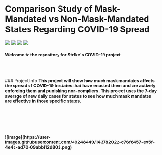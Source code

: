 # Comparison Study of Mask-Mandated vs Non-Mask-Mandated States Regarding COVID-19 Spread


![](https://img.shields.io/github/issues/RealStr1ke/COVID-Data-Project) ![](https://img.shields.io/github/forks/RealStr1ke/COVID-Data-Project) ![](https://img.shields.io/github/stars/RealStr1ke/COVID-Data-Project) ![](https://img.shields.io/github/license/RealStr1ke/COVID-Data-Project)
#### Welcome to the repository for Str1ke's COVID-19 project
<br>
<br>
<br>
### Project Info
<strong>This project will show how much mask mandates affects the spread of COVID-19 in states that have enacted them and are actively enforcing them and punishing non-compliers. This project uses the 7-day average of new daily cases for states to see how much mask mandates are effective in those specific states.
<strong>
<br>
<br>
<br>
<br>
<br>
<br>
<br>
![image](https://user-images.githubusercontent.com/49248449/143782022-c76f6457-e95f-4e4c-ad70-09abb112d803.png)
